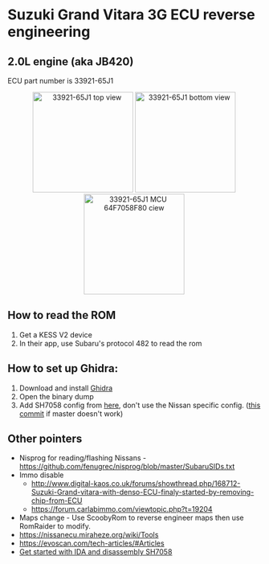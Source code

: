 
# Suzuki Grand Vitara 3G ECU reverse engineering

## 2.0L engine (aka JB420)
ECU part number is 33921-65J1
<center>
<img src = "top.jpg" height ="200" alt="33921-65J1 top view"/>
<img src = "bottom.jpg" height ="200" alt="33921-65J1 bottom view"/>
<img src = "64F7058F80.jpg" height ="200" alt="33921-65J1 MCU 64F7058F80 ciew"/>
</center>


## How to read the ROM

1. Get a KESS V2 device
2. In their app, use Subaru's protocol 482 to read the rom

## How to set up Ghidra:

1. Download and install [Ghidra](https://github.com/NationalSecurityAgency/ghidra)
2. Open the binary dump
3. Add SH7058 config from [here](https://github.com/fenugrec/nissutils/blob/master/ghidra_helpers/README.md#using), don't use the Nissan specific config. ([this commit](https://github.com/fenugrec/nissutils/blob/7b394136271f88d59457cf2f118c1f91dfab9dcd/ghidra_helpers/README.md#using) if master doesn't work)


## Other pointers

* Nisprog for reading/flashing Nissans - https://github.com/fenugrec/nisprog/blob/master/SubaruSIDs.txt
* Immo disable 
    * http://www.digital-kaos.co.uk/forums/showthread.php/168712-Suzuki-Grand-vitara-with-denso-ECU-finaly-started-by-removing-chip-from-ECU
    * https://forum.carlabimmo.com/viewtopic.php?t=19204
* Maps change - Use ScoobyRom to reverse engineer maps then use RomRaider to modify.
* https://nissanecu.miraheze.org/wiki/Tools
* https://evoscan.com/tech-articles/#Articles
* [Get started with IDA and disassembly SH7058](https://www.cnblogs.com/shangdawei/p/4552160.html)
